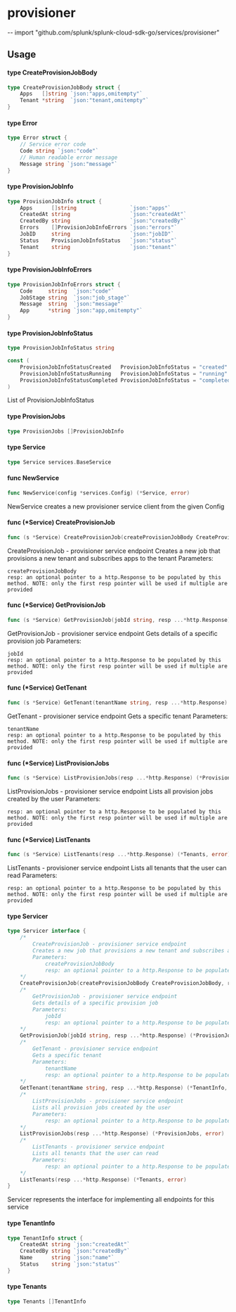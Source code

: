 # provisioner
--
    import "github.com/splunk/splunk-cloud-sdk-go/services/provisioner"


## Usage

#### type CreateProvisionJobBody

```go
type CreateProvisionJobBody struct {
	Apps   []string `json:"apps,omitempty"`
	Tenant *string  `json:"tenant,omitempty"`
}
```


#### type Error

```go
type Error struct {
	// Service error code
	Code string `json:"code"`
	// Human readable error message
	Message string `json:"message"`
}
```


#### type ProvisionJobInfo

```go
type ProvisionJobInfo struct {
	Apps      []string                 `json:"apps"`
	CreatedAt string                   `json:"createdAt"`
	CreatedBy string                   `json:"createdBy"`
	Errors    []ProvisionJobInfoErrors `json:"errors"`
	JobID     string                   `json:"jobID"`
	Status    ProvisionJobInfoStatus   `json:"status"`
	Tenant    string                   `json:"tenant"`
}
```


#### type ProvisionJobInfoErrors

```go
type ProvisionJobInfoErrors struct {
	Code     string  `json:"code"`
	JobStage string  `json:"job_stage"`
	Message  string  `json:"message"`
	App      *string `json:"app,omitempty"`
}
```


#### type ProvisionJobInfoStatus

```go
type ProvisionJobInfoStatus string
```


```go
const (
	ProvisionJobInfoStatusCreated   ProvisionJobInfoStatus = "created"
	ProvisionJobInfoStatusRunning   ProvisionJobInfoStatus = "running"
	ProvisionJobInfoStatusCompleted ProvisionJobInfoStatus = "completed"
)
```
List of ProvisionJobInfoStatus

#### type ProvisionJobs

```go
type ProvisionJobs []ProvisionJobInfo
```


#### type Service

```go
type Service services.BaseService
```


#### func  NewService

```go
func NewService(config *services.Config) (*Service, error)
```
NewService creates a new provisioner service client from the given Config

#### func (*Service) CreateProvisionJob

```go
func (s *Service) CreateProvisionJob(createProvisionJobBody CreateProvisionJobBody, resp ...*http.Response) (*ProvisionJobInfo, error)
```
CreateProvisionJob - provisioner service endpoint Creates a new job that
provisions a new tenant and subscribes apps to the tenant Parameters:

    createProvisionJobBody
    resp: an optional pointer to a http.Response to be populated by this method. NOTE: only the first resp pointer will be used if multiple are provided

#### func (*Service) GetProvisionJob

```go
func (s *Service) GetProvisionJob(jobId string, resp ...*http.Response) (*ProvisionJobInfo, error)
```
GetProvisionJob - provisioner service endpoint Gets details of a specific
provision job Parameters:

    jobId
    resp: an optional pointer to a http.Response to be populated by this method. NOTE: only the first resp pointer will be used if multiple are provided

#### func (*Service) GetTenant

```go
func (s *Service) GetTenant(tenantName string, resp ...*http.Response) (*TenantInfo, error)
```
GetTenant - provisioner service endpoint Gets a specific tenant Parameters:

    tenantName
    resp: an optional pointer to a http.Response to be populated by this method. NOTE: only the first resp pointer will be used if multiple are provided

#### func (*Service) ListProvisionJobs

```go
func (s *Service) ListProvisionJobs(resp ...*http.Response) (*ProvisionJobs, error)
```
ListProvisionJobs - provisioner service endpoint Lists all provision jobs
created by the user Parameters:

    resp: an optional pointer to a http.Response to be populated by this method. NOTE: only the first resp pointer will be used if multiple are provided

#### func (*Service) ListTenants

```go
func (s *Service) ListTenants(resp ...*http.Response) (*Tenants, error)
```
ListTenants - provisioner service endpoint Lists all tenants that the user can
read Parameters:

    resp: an optional pointer to a http.Response to be populated by this method. NOTE: only the first resp pointer will be used if multiple are provided

#### type Servicer

```go
type Servicer interface {
	/*
		CreateProvisionJob - provisioner service endpoint
		Creates a new job that provisions a new tenant and subscribes apps to the tenant
		Parameters:
			createProvisionJobBody
			resp: an optional pointer to a http.Response to be populated by this method. NOTE: only the first resp pointer will be used if multiple are provided
	*/
	CreateProvisionJob(createProvisionJobBody CreateProvisionJobBody, resp ...*http.Response) (*ProvisionJobInfo, error)
	/*
		GetProvisionJob - provisioner service endpoint
		Gets details of a specific provision job
		Parameters:
			jobId
			resp: an optional pointer to a http.Response to be populated by this method. NOTE: only the first resp pointer will be used if multiple are provided
	*/
	GetProvisionJob(jobId string, resp ...*http.Response) (*ProvisionJobInfo, error)
	/*
		GetTenant - provisioner service endpoint
		Gets a specific tenant
		Parameters:
			tenantName
			resp: an optional pointer to a http.Response to be populated by this method. NOTE: only the first resp pointer will be used if multiple are provided
	*/
	GetTenant(tenantName string, resp ...*http.Response) (*TenantInfo, error)
	/*
		ListProvisionJobs - provisioner service endpoint
		Lists all provision jobs created by the user
		Parameters:
			resp: an optional pointer to a http.Response to be populated by this method. NOTE: only the first resp pointer will be used if multiple are provided
	*/
	ListProvisionJobs(resp ...*http.Response) (*ProvisionJobs, error)
	/*
		ListTenants - provisioner service endpoint
		Lists all tenants that the user can read
		Parameters:
			resp: an optional pointer to a http.Response to be populated by this method. NOTE: only the first resp pointer will be used if multiple are provided
	*/
	ListTenants(resp ...*http.Response) (*Tenants, error)
}
```

Servicer represents the interface for implementing all endpoints for this
service

#### type TenantInfo

```go
type TenantInfo struct {
	CreatedAt string `json:"createdAt"`
	CreatedBy string `json:"createdBy"`
	Name      string `json:"name"`
	Status    string `json:"status"`
}
```


#### type Tenants

```go
type Tenants []TenantInfo
```
